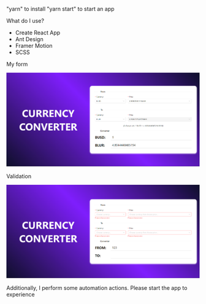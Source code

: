 "yarn" to install
"yarn start" to start an app

What do I use?
  - Create React App
  - Ant Design
  - Framer Motion
  - SCSS

My form

![alt text](image.png)

Validation

![alt text](image-1.png)

Additionally, I perform some automation actions. Please start the app to experience